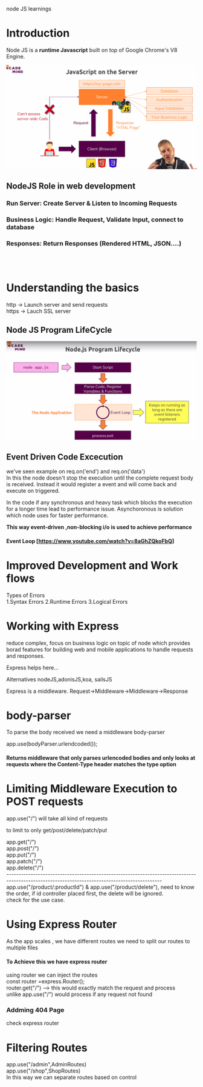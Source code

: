 
node JS learnings

# Introduction 
Node JS is a **runtime Javascript** built on top of Google Chrome's V8 Engine.<br>

![image](/assets/1.png)


## NodeJS Role in web development

### Run Server: Create Server & Listen to Incoming Requests
### Business Logic: Handle Request, Validate Input, connect to database

### Responses: Return Responses (Rendered HTML, JSON....)

<br><br>

# Understanding the basics

http -> Launch server and send requests<br>
https -> Lauch SSL server

## Node JS Program LifeCycle

![image](/assets/2.png)

## Event Driven Code Excecution
we've seen example on req.on('end') and req.on('data')<br>
In this the node doesn't stop the execution until the complete request body is received. Instead it would register a event and will come back and execute on triggered.

In the code if any synchronous and heavy task which blocks the execution for a longer time lead to performance issue. Asynchoronous is solution which node uses for faster performance.

**This way event-driven ,non-blocking  i/o is used to achieve performance**

#### Event Loop [https://www.youtube.com/watch?v=8aGhZQkoFbQ]


# Improved Development and Work flows

Types of Errors
<br>
1.Syntax Errors
2.Runtime Errors
3.Logical Errors

# Working with Express

reduce complex, focus on business logic  on topic of node which provides borad features for building web and mobile applications to handle requests and responses.

Express helps here...

Alternatives nodeJS,adonisJS,koa, sailsJS

Express is a middleware.
Request->Middleware->Middleware->Response


# body-parser
To parse the body received we need a middleware body-parser

app.use(bodyParser.urlendcoded());

#### Returns middleware that only parses urlencoded bodies and only looks at requests where the Content-Type header matches the type option


# Limiting Middleware Execution to POST requests

app.use("/") will take all kind of requests

to limit to only get/post/delete/patch/put<br>

app.get("/")<br>
app.post("/")<br>
app.put("/")<br>
app.patch("/")<br>
app.delete("/")<br>
----------------------------------------------------------------------------------------------------------------------------------------------<br>
app.use("/product/:productId") & app.use("/product/delete"), need to know the order, if id controller placed first, the delete will be ignored.<br>
check for the use case.

# Using Express Router

As the app scales , we have different routes
we need to split our routes to multiple files <br>

#### To Achieve this we have express router
using router we can inject the routes<br>
const router =express.Router();<br>
router.get("/") --> this would exactly match the request and process<br>
unlike app.use("/") would process if any request not found<br>

### Addming 404 Page
check express router

# Filtering Routes

app.use("/admin",AdminRoutes) <br>
app.use("/shop",ShopRoutes)<br>
In this way we can separate routes based on control


